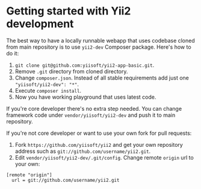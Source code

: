 Getting started with Yii2 development
=====================================

The best way to have a locally runnable webapp that uses codebase cloned from main repository is to use `yii2-dev`
Composer package. Here's how to do it:

1. `git clone git@github.com:yiisoft/yii2-app-basic.git`.
2. Remove `.git` directory from cloned directory.
3. Change `composer.json`. Instead of all stable requirements add just one `"yiisoft/yii2-dev": "*"`.
4. Execute `composer install`.
5. Now you have working playground that uses latest code.

If you're core developer there's no extra step needed. You can change framework code under
`vendor/yiisoft/yii2-dev` and push it to main repository.

If you're not core developer or want to use your own fork for pull requests:

1. Fork `https://github.com/yiisoft/yii2` and get your own repository address such as
   `git://github.com/username/yii2.git`.
2. Edit `vendor/yiisoft/yii2-dev/.git/config`. Change remote `origin` url to your own:

```
[remote "origin"]
  url = git://github.com/username/yii2.git
```
